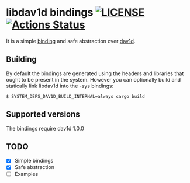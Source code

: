 # libdav1d bindings [![LICENSE](https://img.shields.io/badge/license-MIT-blue.svg)](LICENSE) [![Actions Status](https://github.com/rust-av/dav1d-rs/workflows/dav1d/badge.svg)](https://github.com/rust-av/dav1d-rs/actions)

It is a simple [binding][1] and safe abstraction over [dav1d][2].

## Building

By default the bindings are generated using the headers and libraries that ought to be present in the system.
However you can optionally build and statically link libdav1d into the -sys bindings:

```shell
$ SYSTEM_DEPS_DAV1D_BUILD_INTERNAL=always cargo build
```

## Supported versions

The bindings require dav1d 1.0.0

## TODO
- [x] Simple bindings
- [x] Safe abstraction
- [ ] Examples

[1]: https://github.com/rust-lang/rust-bindgen
[2]: https://code.videolan.org/videolan/dav1d
